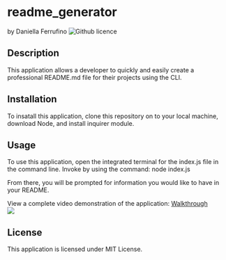 # readme_generator
by Daniella Ferrufino ![Github licence](http://img.shields.io/badge/license-MIT-yellowgreen.svg)

## Description
This application allows a developer to quickly and easily create a professional README.md file for their projects using the CLI.

## Installation
To insatall this application, clone this repository on to your local machine, download Node, and install inquirer module.

## Usage
To use this application, open the integrated terminal for the index.js file in the command line. Invoke by using the command:
node index.js

From there, you will be prompted for information you would like to have in your README.

View a complete video demonstration of the application: [Walkthrough](https://user-images.githubusercontent.com/120329230/235376464-8fa29f08-c32c-4d4e-9a75-a2e2c8768be6.mp4)<br>
<img src="/utils/walkthrough.mp4">

## License
This application is licensed under MIT License.

